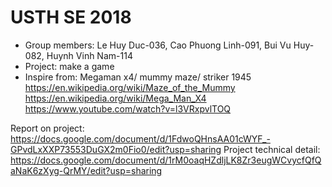 # USTH SE 2018 
- Group members: Le Huy Duc-036, Cao Phuong Linh-091, Bui Vu Huy-082, Huynh Vinh Nam-114
- Project: make a game
- Inspire from: Megaman x4/ mummy maze/ striker 1945
https://en.wikipedia.org/wiki/Maze_of_the_Mummy
https://en.wikipedia.org/wiki/Mega_Man_X4
https://www.youtube.com/watch?v=l3VRxpvlTOQ

Report on project: https://docs.google.com/document/d/1FdwoQHnsAA01cWYF_-GPvdLxXXP73553DuGX2m0Fio0/edit?usp=sharing
Project technical detail: https://docs.google.com/document/d/1rM0oaqHZdljLK8Zr3eugWCvycfQfQaNaK6zXyg-QrMY/edit?usp=sharing
